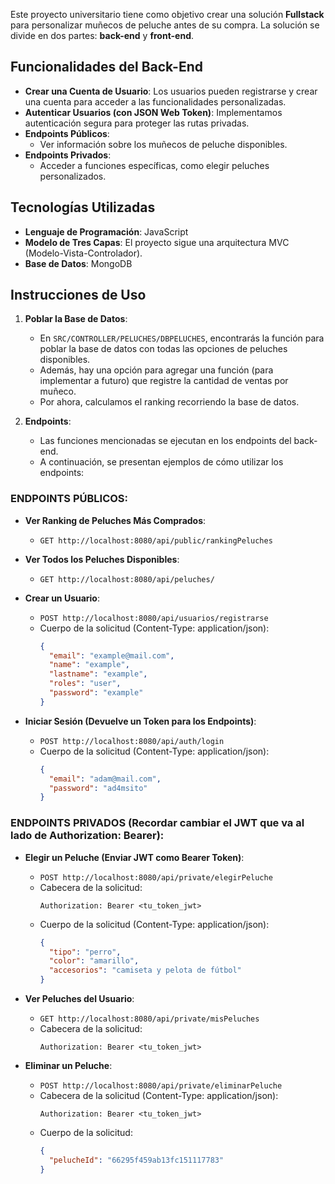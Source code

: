 Este proyecto universitario tiene como objetivo crear una solución **Fullstack** para personalizar muñecos de peluche antes de su compra. La solución se divide en dos partes: **back-end** y **front-end**.

## Funcionalidades del Back-End 

- **Crear una Cuenta de Usuario**: Los usuarios pueden registrarse y crear una cuenta para acceder a las funcionalidades personalizadas.
- **Autenticar Usuarios (con JSON Web Token)**: Implementamos autenticación segura para proteger las rutas privadas.
- **Endpoints Públicos**:
  - Ver información sobre los muñecos de peluche disponibles.
- **Endpoints Privados**:
  - Acceder a funciones específicas, como elegir peluches personalizados.

## Tecnologías Utilizadas

- **Lenguaje de Programación**: JavaScript
- **Modelo de Tres Capas**: El proyecto sigue una arquitectura MVC (Modelo-Vista-Controlador).
- **Base de Datos**: MongoDB

## Instrucciones de Uso

1. **Poblar la Base de Datos**:
   - En `SRC/CONTROLLER/PELUCHES/DBPELUCHES`, encontrarás la función para poblar la base de datos con todas las opciones de peluches disponibles.
   - Además, hay una opción para agregar una función (para implementar a futuro) que registre la cantidad de ventas por muñeco.
   - Por ahora, calculamos el ranking recorriendo la base de datos.

2. **Endpoints**:
   - Las funciones mencionadas se ejecutan en los endpoints del back-end.
   - A continuación, se presentan ejemplos de cómo utilizar los endpoints:

### ENDPOINTS PÚBLICOS:

- **Ver Ranking de Peluches Más Comprados**:
  - `GET http://localhost:8080/api/public/rankingPeluches`

- **Ver Todos los Peluches Disponibles**:
  - `GET http://localhost:8080/api/peluches/`

- **Crear un Usuario**:
  - `POST http://localhost:8080/api/usuarios/registrarse`
  - Cuerpo de la solicitud (Content-Type: application/json):
    ```json
    {
      "email": "example@mail.com",
      "name": "example",
      "lastname": "example",
      "roles": "user",
      "password": "example"
    }
    ```

- **Iniciar Sesión (Devuelve un Token para los Endpoints)**:
  - `POST http://localhost:8080/api/auth/login`
  - Cuerpo de la solicitud (Content-Type: application/json):
    ```json
    {
      "email": "adam@mail.com",
      "password": "ad4msito"
    }
    ```

### ENDPOINTS PRIVADOS (Recordar cambiar el JWT que va al lado de Authorization: Bearer):

- **Elegir un Peluche (Enviar JWT como Bearer Token)**:
  - `POST http://localhost:8080/api/private/elegirPeluche`
  - Cabecera de la solicitud:
    ```
    Authorization: Bearer <tu_token_jwt>
    ```
  - Cuerpo de la solicitud (Content-Type: application/json):
    ```json
    {
      "tipo": "perro",
      "color": "amarillo",
      "accesorios": "camiseta y pelota de fútbol"
    }
    ```

- **Ver Peluches del Usuario**:
  - `GET http://localhost:8080/api/private/misPeluches`
  - Cabecera de la solicitud:
    ```
    Authorization: Bearer <tu_token_jwt>
    ```

- **Eliminar un Peluche**:
  - `POST http://localhost:8080/api/private/eliminarPeluche`
  - Cabecera de la solicitud (Content-Type: application/json):
    ```
    Authorization: Bearer <tu_token_jwt>
    ```
  - Cuerpo de la solicitud:
    ```json
    {
      "pelucheId": "66295f459ab13fc151117783"
    }
    ```
